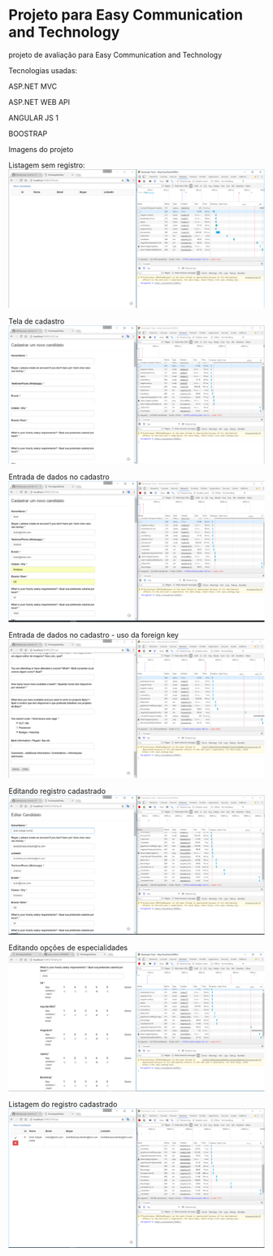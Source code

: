# Projeto para Easy Communication and Technology

projeto de avaliação para Easy Communication and Technology

Tecnologias usadas: 

ASP.NET MVC

ASP.NET WEB API

ANGULAR JS 1

BOOSTRAP

Imagens do projeto

Listagem sem registro:
![Alt text](/Prints/1.PNG "Listagem sem registro")

Tela de cadastro
![Alt text](/Prints/2.PNG "Tela de cadastro")

Entrada de dados no cadastro
![Alt text](/Prints/3.PNG "Entrada de dados no cadastro")

Entrada de dados no cadastro - uso da foreign key
![Alt text](/Prints/8.PNG "Entrada de dados no cadastro - uso da foreign key")


Editando registro cadastrado
![Alt text](/Prints/6.PNG "Editando registro cadastrado")

Editando opções de especialidades
![Alt text](/Prints/10.PNG "Editando opções de especialidades")

Listagem do registro cadastrado
![Alt text](/Prints/7.PNG "Listagem do registro após a edição")


